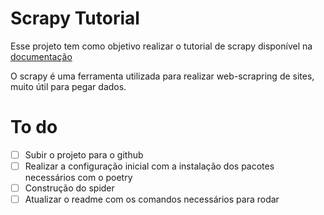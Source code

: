 # Scrapy Tutorial

Esse projeto tem como objetivo realizar o tutorial de scrapy disponível na [documentação](https://docs.scrapy.org/en/latest/topics/spiders.html)

O scrapy é uma ferramenta utilizada para realizar web-scrapring de sites, muito útil para pegar dados.

# To do

- [ ] Subir o projeto para o github
- [ ] Realizar a configuração inicial com a instalação dos pacotes necessários com o poetry
- [ ] Construção do spider
- [ ] Atualizar o readme com os comandos necessários para rodar